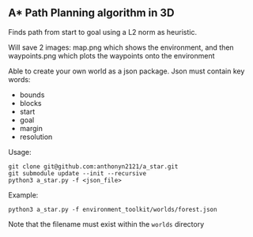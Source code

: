## A* Path Planning algorithm in 3D

Finds path from start to goal using a L2 norm as heuristic.

Will save 2 images: map.png which shows the environment, and then waypoints.png which plots the waypoints onto the environment

Able to create your own world as a json package. Json must contain key words:
 - bounds
 - blocks
 - start
 - goal
 - margin
 - resolution

Usage:
```
git clone git@github.com:anthonyn2121/a_star.git
git submodule update --init --recursive
python3 a_star.py -f <json_file>
```
Example:
```
python3 a_star.py -f environment_toolkit/worlds/forest.json
```
Note that the filename must exist within the `worlds` directory